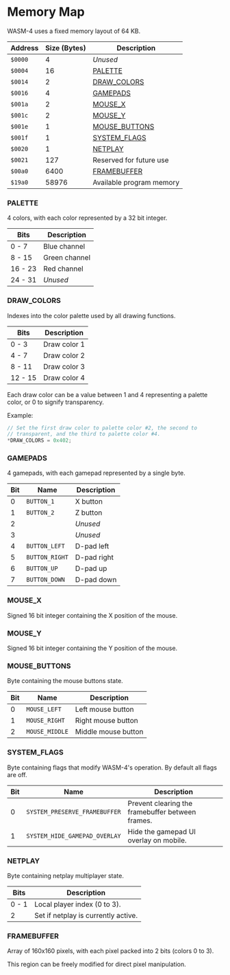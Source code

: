 # Memory Map

WASM-4 uses a fixed memory layout of 64 KB.

| Address | Size (Bytes) | Description                     |
| ---     | ---          | ---                             |
| `$0000` | 4            | *Unused*                        |
| `$0004` | 16           | [PALETTE](#palette)             |
| `$0014` | 2            | [DRAW_COLORS](#draw_colors)     |
| `$0016` | 4            | [GAMEPADS](#gamepads)           |
| `$001a` | 2            | [MOUSE_X](#mouse_x)             |
| `$001c` | 2            | [MOUSE_Y](#mouse_y)             |
| `$001e` | 1            | [MOUSE_BUTTONS](#mouse_buttons) |
| `$001f` | 1            | [SYSTEM_FLAGS](#system_flags)   |
| `$0020` | 1            | [NETPLAY](#netplay)             |
| `$0021` | 127          | Reserved for future use         |
| `$00a0` | 6400         | [FRAMEBUFFER](#framebuffer)     |
| `$19a0` | 58976        | Available program memory        |

### PALETTE

4 colors, with each color represented by a 32 bit integer.

| Bits    | Description           |
| ---     | ---                   |
| 0 - 7   | Blue channel          |
| 8 - 15  | Green channel         |
| 16 - 23 | Red channel           |
| 24 - 31 | *Unused*              |

### DRAW_COLORS

Indexes into the color palette used by all drawing functions.

| Bits    | Description   |
| ---     | ---           |
| 0 - 3   | Draw color 1 |
| 4 - 7   | Draw color 2 |
| 8 - 11  | Draw color 3 |
| 12 - 15 | Draw color 4 |

Each draw color can be a value between 1 and 4 representing a palette color, or 0 to signify
transparency.

Example:

```c
// Set the first draw color to palette color #2, the second to
// transparent, and the third to palette color #4.
*DRAW_COLORS = 0x402;
```

### GAMEPADS

4 gamepads, with each gamepad represented by a single byte.

| Bit | Name           | Description |
| --- | ---            | ---         |
| 0   | `BUTTON_1`     | X button    |
| 1   | `BUTTON_2`     | Z button    |
| 2   |                | *Unused*    |
| 3   |                | *Unused*    |
| 4   | `BUTTON_LEFT`  | D-pad left  |
| 5   | `BUTTON_RIGHT` | D-pad right |
| 6   | `BUTTON_UP`    | D-pad up    |
| 7   | `BUTTON_DOWN`  | D-pad down  |

### MOUSE_X

Signed 16 bit integer containing the X position of the mouse.

### MOUSE_Y

Signed 16 bit integer containing the Y position of the mouse.

### MOUSE_BUTTONS

Byte containing the mouse buttons state.

| Bit | Name           | Description         |
| --- | ---            | ---                 |
| 0   | `MOUSE_LEFT`   | Left mouse button   |
| 1   | `MOUSE_RIGHT`  | Right mouse button  |
| 2   | `MOUSE_MIDDLE` | Middle mouse button |

### SYSTEM_FLAGS

Byte containing flags that modify WASM-4's operation. By default all flags are off.

| Bit | Name                          | Description                                       |
| --- | ---                           | ---                                               |
| 0   | `SYSTEM_PRESERVE_FRAMEBUFFER` | Prevent clearing the framebuffer between frames.  |
| 1   | `SYSTEM_HIDE_GAMEPAD_OVERLAY` | Hide the gamepad UI overlay on mobile.            |

### NETPLAY

Byte containing netplay multiplayer state.

| Bits  | Description                         |
| ---   | ---                                 |
| 0 - 1 | Local player index (0 to 3).        |
| 2     | Set if netplay is currently active. |

### FRAMEBUFFER

Array of 160x160 pixels, with each pixel packed into 2 bits (colors 0 to 3).

This region can be freely modified for direct pixel manipulation.
